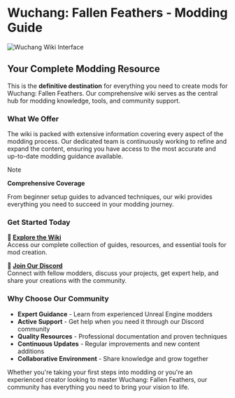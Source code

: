 # Wuchang: Fallen Feathers - Modding Guide

![Wuchang Wiki Interface](https://github.com/user-attachments/assets/04a68fc4-c5d6-48ec-93df-8af598ee9d12)

## Your Complete Modding Resource

This is the **definitive destination** for everything you need to create mods for Wuchang: Fallen Feathers. Our comprehensive wiki serves as the central hub for modding knowledge, tools, and community support.

### What We Offer

The wiki is packed with extensive information covering every aspect of the modding process. Our dedicated team is continuously working to refine and expand the content, ensuring you have access to the most accurate and up-to-date modding guidance available.

> [!NOTE]
> **Comprehensive Coverage**
> 
> From beginner setup guides to advanced techniques, our wiki provides everything you need to succeed in your modding journey.

### Get Started Today

**📖 [Explore the Wiki](https://github.com/Wuchang-Fallen-Feathers-Modding-Team/Wuchang-Fallen-Feathers-Modding-Guide/wiki)**  
Access our complete collection of guides, resources, and essential tools for mod creation.

**💬 [Join Our Discord](https://discord.gg/g3hTz4vX2h)**  
Connect with fellow modders, discuss your projects, get expert help, and share your creations with the community.

### Why Choose Our Community

- **Expert Guidance** - Learn from experienced Unreal Engine modders
- **Active Support** - Get help when you need it through our Discord community  
- **Quality Resources** - Professional documentation and proven techniques
- **Continuous Updates** - Regular improvements and new content additions
- **Collaborative Environment** - Share knowledge and grow together

Whether you're taking your first steps into modding or you're an experienced creator looking to master Wuchang: Fallen Feathers, our community has everything you need to bring your vision to life.
